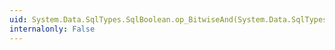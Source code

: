 ```yaml
---
uid: System.Data.SqlTypes.SqlBoolean.op_BitwiseAnd(System.Data.SqlTypes.SqlBoolean,System.Data.SqlTypes.SqlBoolean)
internalonly: False
---
```

